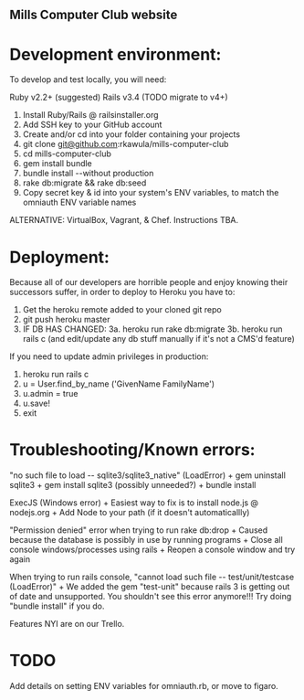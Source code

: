 ## Mills Computer Club website

# Development environment:

To develop and test locally, you will need:

Ruby v2.2+ (suggested)
Rails v3.4 (TODO migrate to v4+)

1. Install Ruby/Rails @ railsinstaller.org
2. Add SSH key to your GitHub account
3. Create and/or cd into your folder containing your projects
4. git clone git@github.com:rkawula/mills-computer-club
5. cd mills-computer-club
6. gem install bundle
7. bundle install --without production
8. rake db:migrate && rake db:seed
9. Copy secret key & id into your system's ENV variables, to match the omniauth ENV variable names

ALTERNATIVE: VirtualBox, Vagrant, & Chef. Instructions TBA.

# Deployment:

Because all of our developers are horrible people and enjoy knowing their successors suffer, in order to deploy to Heroku you have to:

1. Get the heroku remote added to your cloned git repo
2. git push heroku master
3. IF DB HAS CHANGED:
3a. heroku run rake db:migrate
3b. heroku run rails c (and edit/update any db stuff manually if it's not a CMS'd feature)

If you need to update admin privileges in production:

1. heroku run rails c
2. u = User.find_by_name ('GivenName FamilyName')
3. u.admin = true
4. u.save!
5. exit

# Troubleshooting/Known errors:

"no such file to load -- sqlite3/sqlite3_native" (LoadError)
	+ gem uninstall sqlite3
	+ gem install sqlite3 (possibly unneeded?)
	+ bundle install

ExecJS (Windows error)
	+ Easiest way to fix is to install node.js @ nodejs.org
	+ Add Node to your path (if it doesn't automaticallly)

"Permission denied" error when trying to run rake db:drop
	+ Caused because the database is possibly in use by running programs
	+ Close all console windows/processes using rails
	+ Reopen a console window and try again

When trying to run rails console, "cannot load such file -- test/unit/testcase (LoadError)"
	+ We added the gem "test-unit" because rails 3 is getting out of date and unsupported. You shouldn't see this error anymore!!! Try doing "bundle install" if you do.

Features NYI are on our Trello.

# TODO

Add details on setting ENV variables for omniauth.rb, or move to figaro.
